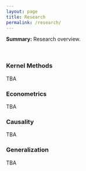 ```yaml
---
layout: page
title: Research
permalink: /research/
---
```


<strong>Summary:</strong> Research overview.

<br>

<h3>Kernel Methods</h3>

TBA

<h3>Econometrics</h3>

TBA

<h3>Causality</h3>

TBA

<h3>Generalization</h3>

TBA

